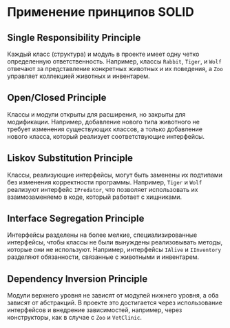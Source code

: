 # Применение принципов SOLID

## Single Responsibility Principle

Каждый класс (структура) и модуль в проекте имеет одну четко определенную ответственность. Например, классы `Rabbit`, `Tiger`, и `Wolf` отвечают за представление конкретных животных и их поведения, а `Zoo` управляет коллекцией животных и инвентарем.

## Open/Closed Principle

Классы и модули открыты для расширения, но закрыты для модификации. Например, добавление нового типа животного не требует изменения существующих классов, а только добавление нового класса, который реализует соответствующие интерфейсы.

## Liskov Substitution Principle

Классы, реализующие интерфейсы, могут быть заменены их подтипами без изменения корректности программы. Например, `Tiger` и `Wolf` реализуют интерфейс `IPredator`, что позволяет использовать их взаимозаменяемо в коде, который работает с хищниками.

## Interface Segregation Principle

Интерфейсы разделены на более мелкие, специализированные интерфейсы, чтобы классы не были вынуждены реализовывать методы, которые они не используют. Например, интерфейсы `IAlive` и `IInventory` разделяют обязанности, связанные с животными и инвентарем.

## Dependency Inversion Principle

Модули верхнего уровня не зависят от модулей нижнего уровня, а оба зависят от абстракций. В проекте это достигается через использование интерфейсов и внедрение зависимостей, например, через конструкторы, как в случае с `Zoo` и `VetClinic`.
 
